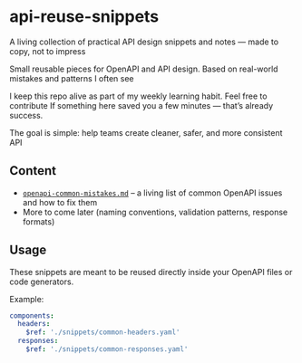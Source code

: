 # api-reuse-snippets
A living collection of practical API design snippets and notes — made to copy, not to impress

Small reusable pieces for OpenAPI and API design. Based on real-world mistakes and patterns I often see

I keep this repo alive as part of my weekly learning habit.  Feel free to contribute
If something here saved you a few minutes — that’s already success.

The goal is simple: help teams create cleaner, safer, and more consistent API

## Content

- [`openapi-common-mistakes.md`](./openapi-common-mistakes.md) – a living list of common OpenAPI issues and how to fix them  
- More to come later (naming conventions, validation patterns, response formats)

## Usage

These snippets are meant to be reused directly inside your OpenAPI files or code generators.

Example:

```yaml
components:
  headers:
    $ref: './snippets/common-headers.yaml'
  responses:
    $ref: './snippets/common-responses.yaml'
